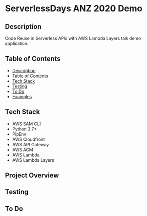 # ServerlessDays ANZ 2020 Demo

## Description
Code Reuse in Serverless APIs with AWS Lambda Layers talk demo application.


## Table of Contents

- [Description](#descirption)
- [Table of Contents](#table-of-contents)
- [Tech Stack](#tech-stack)
- [Testing](#testing)
- [To Do](#to-do)
- [Examples](#examples)

## Tech Stack
- AWS SAM CLI
- Python 3.7+
- PipEnv
- AWS Cloudfront
- AWS API Gateway
- AWS ACM
- AWS Lambda
- AWS Lambda Layers

## Project Overview

## Testing

## To Do